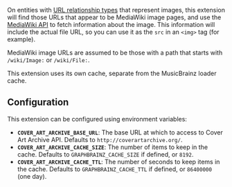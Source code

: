 On entities with [URL relationship types][relationships] that represent images,
this extension will find those URLs that appear to be MediaWiki image pages, and
use the [MediaWiki API][] to fetch information about the image. This information
will include the actual file URL, so you can use it as the `src` in an `<img>`
tag (for example).

MediaWiki image URLs are assumed to be those with a path that starts with
`/wiki/Image:` or `/wiki/File:`.

This extension uses its own cache, separate from the MusicBrainz loader cache.

## Configuration

This extension can be configured using environment variables:

* **`COVER_ART_ARCHIVE_BASE_URL`**: The base URL at which to access to Cover Art
  Archive API. Defaults to `http://coverartarchive.org/`.
* **`COVER_ART_ARCHIVE_CACHE_SIZE`**: The number of items to keep in the cache.
  Defaults to `GRAPHBRAINZ_CACHE_SIZE` if defined, or `8192`.
* **`COVER_ART_ARCHIVE_CACHE_TTL`**: The number of seconds to keep items in the
  cache. Defaults to `GRAPHBRAINZ_CACHE_TTL` if defined, or `86400000` (one day).

[relationships]: https://musicbrainz.org/relationships
[MediaWiki API]: https://www.mediawiki.org/wiki/API:Main_page
